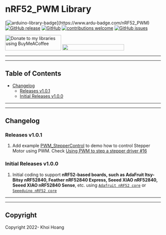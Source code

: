 # nRF52_PWM Library

[![arduino-library-badge](https://www.ardu-badge.com/badge/nRF52_PWM.svg?)](https://www.ardu-badge.com/nRF52_PWM)
[![GitHub release](https://img.shields.io/github/release/khoih-prog/nRF52_PWM.svg)](https://github.com/khoih-prog/nRF52_PWM/releases)
[![GitHub](https://img.shields.io/github/license/mashape/apistatus.svg)](https://github.com/khoih-prog/nRF52_PWM/blob/main/LICENSE)
[![contributions welcome](https://img.shields.io/badge/contributions-welcome-brightgreen.svg?style=flat)](#Contributing)
[![GitHub issues](https://img.shields.io/github/issues/khoih-prog/nRF52_PWM.svg)](http://github.com/khoih-prog/nRF52_PWM/issues)


<a href="https://www.buymeacoffee.com/khoihprog6" title="Donate to my libraries using BuyMeACoffee"><img src="https://cdn.buymeacoffee.com/buttons/v2/default-yellow.png" alt="Donate to my libraries using BuyMeACoffee" style="height: 50px !important;width: 181px !important;" ></a>
<a href="https://www.buymeacoffee.com/khoihprog6" title="Donate to my libraries using BuyMeACoffee"><img src="https://img.shields.io/badge/buy%20me%20a%20coffee-donate-orange.svg?logo=buy-me-a-coffee&logoColor=FFDD00" style="height: 20px !important;width: 200px !important;" ></a>


---
---

## Table of Contents

* [Changelog](#changelog)
  * [Releases v1.0.1](#releases-v101)
  * [Initial Releases v1.0.0](#Initial-Releases-v100)

---
---

## Changelog

### Releases v1.0.1

1. Add example [PWM_StepperControl](https://github.com/khoih-prog/nRF52_PWM/tree/main/examples/PWM_StepperControl) to demo how to control Stepper Motor using PWM. Check [Using PWM to step a stepper driver #16](https://github.com/khoih-prog/RP2040_PWM/issues/16)

### Initial Releases v1.0.0

1. Initial coding to support **nRF52-based boards, such as AdaFruit Itsy-Bitsy nRF52840, Feather nRF52840 Express, Seeed XIAO nRF52840, Seeed XIAO nRF52840 Sense**, etc. using [`Adafruit nRF52 core`](https://github.com/adafruit/Adafruit_nRF52_Arduino) or [`Seeeduino nRF52 core`](https://github.com/Seeed-Studio/Adafruit_nRF52_Arduino)


---
---

## Copyright

Copyright 2022- Khoi Hoang



